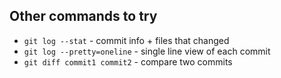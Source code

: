 ## Other commands to try

* `git log --stat` - commit info + files that changed
* `git log --pretty=oneline` - single line view of each commit
* `git diff commit1 commit2` - compare two commits

